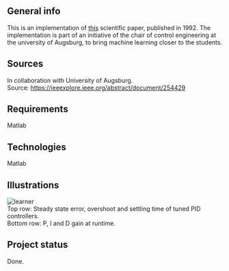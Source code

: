 ## General info
This is an implementation of [this](https://ieeexplore.ieee.org/abstract/document/254429) scientific paper, published in 1992. The implementation is part of an initiative 
of the chair of control engineering at the university of Augsburg, to bring machine learning closer to the students.

## Sources
In collaboration with University of Augsburg. <br>
Source: https://ieeexplore.ieee.org/abstract/document/254429

## Requirements
Matlab

## Technologies
Matlab

## Illustrations
![learner](https://user-images.githubusercontent.com/78420756/109501097-6b132800-7a97-11eb-8149-4276cd6c2b92.PNG) <br>
Top row: Steady state error, overshoot and settling time of tuned PID controllers. <br>
Bottom row: P, I and D gain at runtime.

## Project status
Done.
